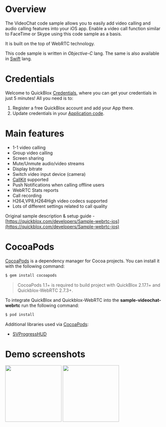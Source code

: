 # Overview
The VideoChat code sample allows you to easily add video calling and audio calling features into your iOS app. Enable a video call function similar to FaceTime or Skype using this code sample as a basis.

It is built on the top of WebRTC technology. 

This code sample is written in *Objective-C* lang.
The same is also available in [Swift](https://github.com/QuickBlox/quickblox-ios-sdk/blob/master/sample-videochat-webrtc-swift) lang.

# Credentials

Welcome to QuickBlox [Credentials](https://quickblox.com/developers/5_Minute_Guide), where you can get your credentials in just 5 minutes! All you need is to:

1. Register a free QuickBlox account and add your App there.
2. Update credentials in your [Application code](https://quickblox.com/developers/5_Minute_Guide#Update_authentication_credentials).

# Main features
* 1-1 video calling
* Group video calling
* Screen sharing
* Mute/Unmute audio/video streams
* Display bitrate
* Switch video input device (camera) 
* [CallKit](https://developer.apple.com/documentation/callkit) supported
* Push Notifications when calling offline users
* WebRTC Stats reports
* Call recording
* H264,VP8,H264High video codecs supported
* Lots of different settings related to call quality 

Original sample description & setup guide - [https://quickblox.com/developers/Sample-webrtc-ios](https://quickblox.com/developers/Sample-webrtc-ios)

# CocoaPods

[CocoaPods](https://cocoapods.org) is a dependency manager for Cocoa projects. You can install it with the following command:

```bash
$ gem install cocoapods
```

> CocoaPods 1.1+ is required to build project with QuickBlox 2.17.1+ and Quickblox-WebRTC 2.7.3+.

To integrate QuickBlox and Quickblox-WebRTC into the **sample-videochat-webrtc** run the following command:

```bash
$ pod install
```
Additional libraries used via [CocoaPods](https://cocoapods.org):

* [SVProgressHUD](https://github.com/TransitApp/SVProgressHUD.git/)

# Demo screenshots

<img src="http://quickblox.com/developers//images/thumb/1/14/User_List.png/200px-User_List.png" width=180 />&nbsp;<img src="http://quickblox.com/developers//images/thumb/e/e0/Video_Call.png/200px-Video_Call.png" width=180 />&nbsp;
